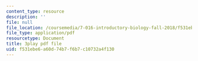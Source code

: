 ```yaml
---
content_type: resource
description: ''
file: null
file_location: /coursemedia/7-016-introductory-biology-fall-2018/f531ebe6a60d74b7f6b7c10732a4f130_QTdJiG7mV40.pdf
file_type: application/pdf
resourcetype: Document
title: 3play pdf file
uid: f531ebe6-a60d-74b7-f6b7-c10732a4f130
---
```


